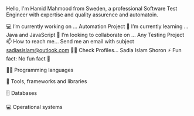 Hello, I'm Hamid Mahmood from Sweden, a professional Software Test Engineer with expertise and quality assurence and automatoin.


💻 I’m currently working on ... Automation Project
📖 I’m currently learning ... Java and JavaScript
🤝 I’m looking to collaborate on ... Any Testing Project
📫 How to reach me... Send me an email with subject sadiasislam@outlook.com
👩‍💻 Check Profiles... Sadia Islam Shoron
⚡ Fun fact: No fun fact 🙂


👨‍💻 Programming languages
  

🧰 Tools, frameworks and libraries
                

🗄️ Databases
 

💻 Operational systems
  
